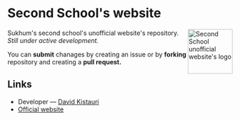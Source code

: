 # Second School's website

<img
  align="right"
  src="https://secondschool.now.sh/src/images/logos/logo-128.png"
  width="100px"
  height="100px"
  alt="Second School unofficial website's logo">

Sukhum's second school's unofficial website's repository. _Still under active development._

You can **submit** chanages by creating an issue or by **forking** repository and creating a **pull request.**

## Links

- Developer — [David Kistauri](https://dtroode.vercel.app/)
- [Official website](http://2ndschool.ru/)
